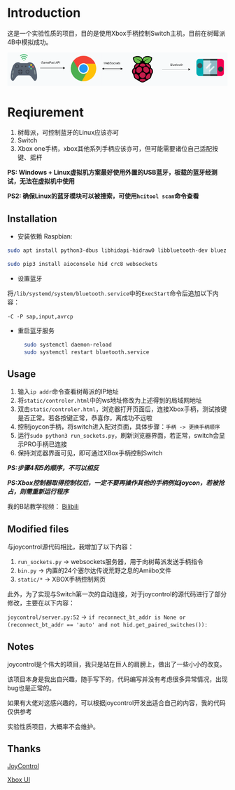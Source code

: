 # Introduction

这是一个实验性质的项目，目的是使用Xbox手柄控制Switch主机，目前在树莓派4B中模拟成功。

![system](./doc/system.png)

# Reqiurement

1. 树莓派，可控制蓝牙的Linux应该亦可
2. Switch
3. Xbox one手柄，xbox其他系列手柄应该亦可，但可能需要诸位自己适配按键、摇杆

**PS: Windows + Linux虚拟机方案最好使用外置的USB蓝牙，板载的蓝牙经测试，无法在虚拟机中使用**

**PS2: 确保Linux的蓝牙模块可以被搜索，可使用`hcitool scan`命令查看**

## Installation

- 安装依赖
  Raspbian:

```bash
sudo apt install python3-dbus libhidapi-hidraw0 libbluetooth-dev bluez python3 python3-pip
```

```bash
sudo pip3 install aioconsole hid crc8 websockets
```

- 设置蓝牙

将`/lib/systemd/system/bluetooth.service`中的`ExecStart`命令后追加以下内容：

`-C -P sap,input,avrcp`
- 重启蓝牙服务
  ```bash
    sudo systemctl daemon-reload
    sudo systemctl restart bluetooth.service
  ```

## Usage

1. 输入`ip addr`命令查看树莓派的IP地址
2. 将`static/controler.html`中的ws地址修改为上述得到的局域网地址
3. 双击`static/controler.html`，浏览器打开页面后，连接Xbox手柄，测试按键是否正常。若各按键正常，恭喜你，离成功不远啦
4. 控制joycon手柄，将switch进入配对页面，具体步骤：`手柄 -> 更换手柄顺序`
5. 运行`sudo python3 run_sockets.py`，刷新浏览器界面，若正常，switch会显示PRO手柄已连接
6. 保持浏览器界面可见，即可通过XBox手柄控制Switch

***PS:步骤4和5的顺序，不可以相反***

***PS:Xbox控制器取得控制权后，一定不要再操作其他的手柄例如joycon，若被抢占，则需重新运行程序***

我的B站教学视频：
[Bilibili](https://www.bilibili.com/video/BV1t94y117rn/)

## Modified files
与joycontrol源代码相比，我增加了以下内容：
1. `run_sockets.py` -> websockets服务器，用于向树莓派发送手柄指令
2. `bin.py` -> 内置的24个塞尔达传说荒野之息的Amiibo文件
3. `static/*` -> XBOX手柄控制网页

此外，为了实现与Switch第一次的自动连接，对于joycontrol的源代码进行了部分修改，主要在以下内容：

`joycontrol/server.py:52` -> `if reconnect_bt_addr is None or (reconnect_bt_addr == 'auto' and not hid.get_paired_switches()):`


## Notes

joycontrol是个伟大的项目，我只是站在巨人的肩膀上，做出了一些小小的改变。

该项目本身是我出自兴趣，随手写下的，代码编写并没有考虑很多异常情况，出现bug也是正常的。

如果有大佬对这感兴趣的，可以根据joycontrol开发出适合自己的内容，我的代码仅供参考

实验性质项目，大概率不会维护。

## Thanks

[JoyControl](https://github.com/Poohl/joycontrol)

[Xbox UI](https://codepen.io/simeydotme/pen/rNepONX)

